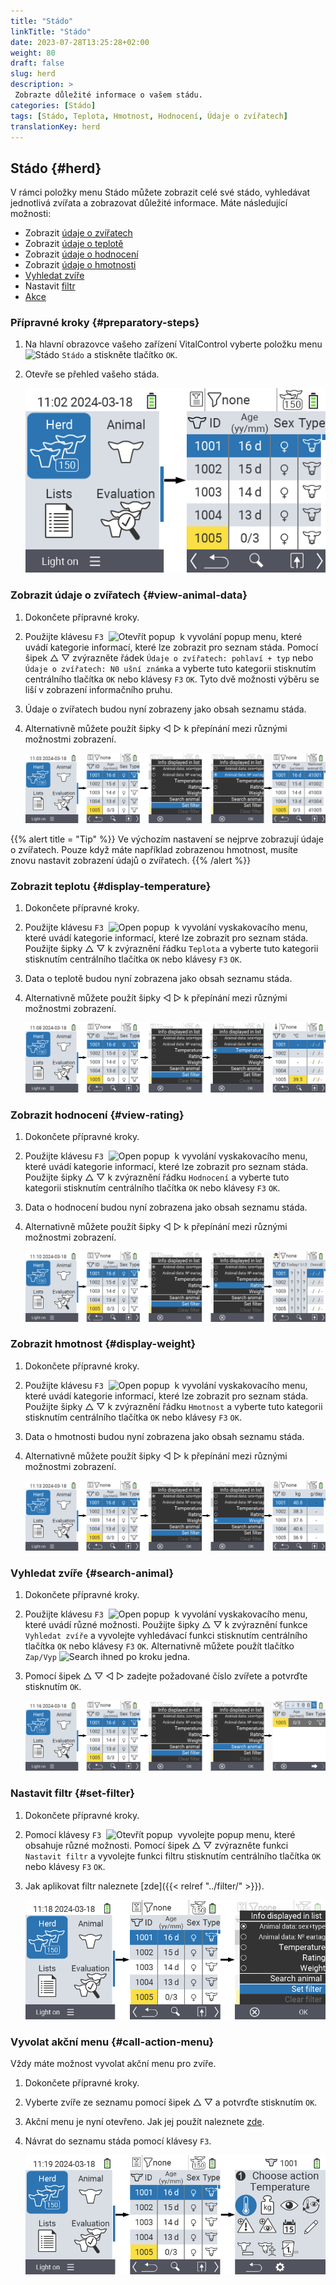 ```yaml
---
title: "Stádo"
linkTitle: "Stádo"
date: 2023-07-28T13:25:28+02:00
weight: 80
draft: false
slug: herd
description: >
 Zobrazte důležité informace o vašem stádu.
categories: [Stádo]
tags: [Stádo, Teplota, Hmotnost, Hodnocení, Údaje o zvířatech]
translationKey: herd
---
```

## Stádo {#herd}

V rámci položky menu Stádo můžete zobrazit celé své stádo, vyhledávat jednotlivá zvířata a zobrazovat důležité informace. Máte následující možnosti:

- Zobrazit [údaje o zvířatech](#view-animal-data)
- Zobrazit [údaje o teplotě](#display-temperature)
- Zobrazit [údaje o hodnocení](#view-rating)
- Zobrazit [údaje o hmotnosti](#view-rating)
- [Vyhledat zvíře](#search-animal)
- Nastavit [filtr](#set-filter)
- [Akce](#call-action-menu)

### Přípravné kroky {#preparatory-steps}

1. Na hlavní obrazovce vašeho zařízení VitalControl vyberte položku menu <img src="/icons/main/herd.svg" width="60" align="bottom" alt="Stádo" /> `Stádo` a stiskněte tlačítko `OK`.

2. Otevře se přehled vašeho stáda.

    ![VitalControl: Menu Stádo](images/herde.png "Stádo")

### Zobrazit údaje o zvířatech {#view-animal-data}

1. Dokončete přípravné kroky.

2. Použijte klávesu `F3` &nbsp;<img src="/icons/footer/open-popup.svg" width="15" align="bottom" alt="Otevřít popup" />&nbsp; k vyvolání popup menu, které uvádí kategorie informací, které lze zobrazit pro seznam stáda. Pomocí šipek △ ▽ zvýrazněte řádek `Údaje o zvířatech: pohlaví + typ` nebo `Údaje o zvířatech: N0 ušní známka` a vyberte tuto kategorii stisknutím centrálního tlačítka `OK` nebo klávesy `F3` `OK`. Tyto dvě možnosti výběru se liší v zobrazení informačního pruhu.

3. Údaje o zvířatech budou nyní zobrazeny jako obsah seznamu stáda.

4. Alternativně můžete použít šipky ◁ ▷ k přepínání mezi různými možnostmi zobrazení.

    ![VitalControl: Menu Stádo](images/animaldata.png "Zobrazit údaje o zvířatech")

{{% alert title = "Tip" %}}
Ve výchozím nastavení se nejprve zobrazují údaje o zvířatech. Pouze když máte například zobrazenou hmotnost, musíte znovu nastavit zobrazení údajů o zvířatech.
{{% /alert %}}

### Zobrazit teplotu {#display-temperature}

1. Dokončete přípravné kroky.


2. Použijte klávesu `F3` &nbsp;<img src="/icons/footer/open-popup.svg" width="15" align="bottom" alt="Open popup" />&nbsp; k vyvolání vyskakovacího menu, které uvádí kategorie informací, které lze zobrazit pro seznam stáda. Použijte šipky △ ▽ k zvýraznění řádku `Teplota` a vyberte tuto kategorii stisknutím centrálního tlačítka `OK` nebo klávesy `F3` `OK`.

3. Data o teplotě budou nyní zobrazena jako obsah seznamu stáda.

4. Alternativně můžete použít šipky ◁ ▷ k přepínání mezi různými možnostmi zobrazení.

    ![VitalControl: Menu Herd](images/temperature.png "Zobrazit teplotu")

### Zobrazit hodnocení {#view-rating}

1. Dokončete přípravné kroky.

2. Použijte klávesu `F3` &nbsp;<img src="/icons/footer/open-popup.svg" width="15" align="bottom" alt="Open popup" />&nbsp; k vyvolání vyskakovacího menu, které uvádí kategorie informací, které lze zobrazit pro seznam stáda. Použijte šipky △ ▽ k zvýraznění řádku `Hodnocení` a vyberte tuto kategorii stisknutím centrálního tlačítka `OK` nebo klávesy `F3` `OK`.

3. Data o hodnocení budou nyní zobrazena jako obsah seznamu stáda.

4. Alternativně můžete použít šipky ◁ ▷ k přepínání mezi různými možnostmi zobrazení.

    ![VitalControl: Menu Herd](images/rating.png "Zobrazit hodnocení")

### Zobrazit hmotnost {#display-weight}

1. Dokončete přípravné kroky.

2. Použijte klávesu `F3` &nbsp;<img src="/icons/footer/open-popup.svg" width="15" align="bottom" alt="Open popup" />&nbsp; k vyvolání vyskakovacího menu, které uvádí kategorie informací, které lze zobrazit pro seznam stáda. Použijte šipky △ ▽ k zvýraznění řádku `Hmotnost` a vyberte tuto kategorii stisknutím centrálního tlačítka `OK` nebo klávesy `F3` `OK`.

3. Data o hmotnosti budou nyní zobrazena jako obsah seznamu stáda.

4. Alternativně můžete použít šipky ◁ ▷ k přepínání mezi různými možnostmi zobrazení.

    ![VitalControl: Menu Herd](images/weight.png "Zobrazit hmotnost")

### Vyhledat zvíře {#search-animal}
 
1. Dokončete přípravné kroky.

2. Použijte klávesu `F3` &nbsp;<img src="/icons/footer/open-popup.svg" width="15" align="bottom" alt="Open popup" />&nbsp; k vyvolání vyskakovacího menu, které uvádí různé možnosti. Použijte šipky △ ▽ k zvýraznění funkce `Vyhledat zvíře` a vyvolejte vyhledávací funkci stisknutím centrálního tlačítka `OK` nebo klávesy `F3` `OK`. Alternativně můžete použít tlačítko `Zap/Vyp` <img src="/icons/footer/search.svg" width="15" align="bottom" alt="Search" /> ihned po kroku jedna.


3. Pomocí šipek △ ▽ ◁ ▷ zadejte požadované číslo zvířete a potvrďte stisknutím `OK`.

    ![VitalControl: Menu Stádo](images/search.png "Vyhledat zvíře")

### Nastavit filtr {#set-filter}

1. Dokončete přípravné kroky.

2. Pomocí klávesy `F3` &nbsp;<img src="/icons/footer/open-popup.svg" width="15" align="bottom" alt="Otevřít popup" />&nbsp; vyvolejte popup menu, které obsahuje různé možnosti. Pomocí šipek △ ▽ zvýrazněte funkci `Nastavit filtr` a vyvolejte funkci filtru stisknutím centrálního tlačítka `OK` nebo klávesy `F3` `OK`.

3. Jak aplikovat filtr naleznete [zde]({{< relref "../filter/" >}}).

    ![VitalControl: Menu Stádo](images/setfilter.png "Vyhledat zvíře")

### Vyvolat akční menu {#call-action-menu}

Vždy máte možnost vyvolat akční menu pro zvíře.

1. Dokončete přípravné kroky.

2. Vyberte zvíře ze seznamu pomocí šipek △ ▽ a potvrďte stisknutím `OK`.

3. Akční menu je nyní otevřeno. Jak jej použít naleznete [zde](../actions).

4. Návrat do seznamu stáda pomocí klávesy `F3`.

    ![VitalControl: Menu Stádo](images/action.png "Vyvolat akce")
